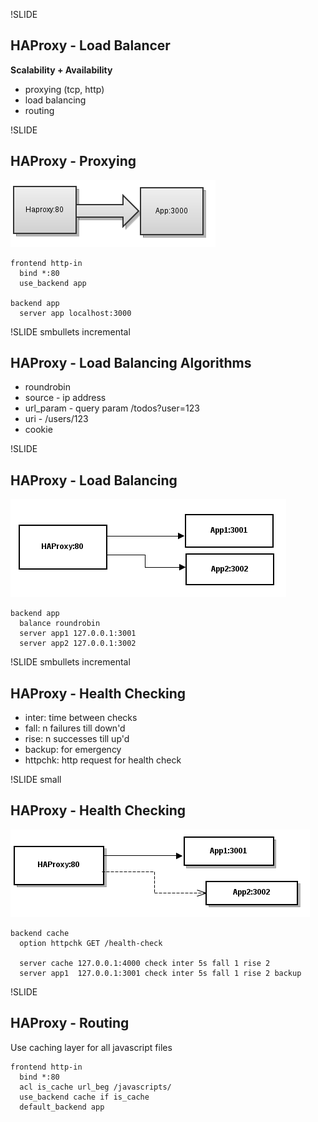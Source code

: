 !SLIDE 
## HAProxy - Load Balancer

**Scalability + Availability**
 
  * proxying (tcp, http)
  * load balancing
  * routing
  

!SLIDE
## HAProxy - Proxying
<img src="simple-proxy.png" />

    frontend http-in
      bind *:80
      use_backend app

    backend app
      server app localhost:3000


!SLIDE smbullets incremental
## HAProxy - Load Balancing Algorithms

  * roundrobin
  * source - ip address
  * url_param - query param /todos?user=123
  * uri - /users/123
  * cookie

!SLIDE
## HAProxy - Load Balancing
<img src="load-balancing.png" />

    backend app
      balance roundrobin
      server app1 127.0.0.1:3001
      server app2 127.0.0.1:3002


!SLIDE smbullets incremental
## HAProxy - Health Checking

  * inter: time between checks 
  * fall: n failures till down'd
  * rise: n successes till up'd
  * backup: for emergency
  * httpchk: http request for health check

!SLIDE small
## HAProxy - Health Checking
<img src="backup.png" />

    backend cache
      option httpchk GET /health-check

      server cache 127.0.0.1:4000 check inter 5s fall 1 rise 2
      server app1  127.0.0.1:3001 check inter 5s fall 1 rise 2 backup

!SLIDE
## HAProxy - Routing

Use caching layer for all javascript files

    frontend http-in
      bind *:80
      acl is_cache url_beg /javascripts/
      use_backend cache if is_cache
      default_backend app
